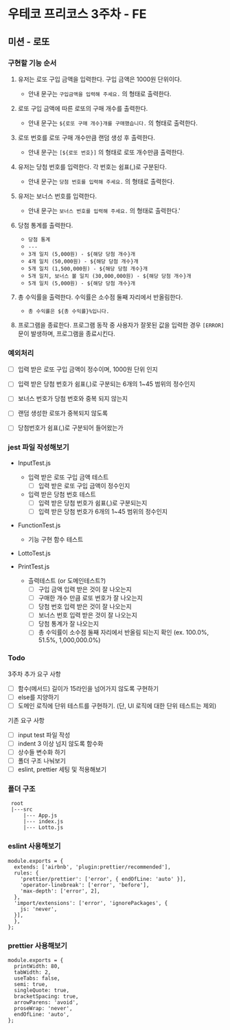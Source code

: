 # 우테코 프리코스 3주차 - FE

## 미션 - 로또

### 구현할 기능 순서

1. 유저는 로또 구입 금액을 입력한다. 구입 금액은 1000원 단위이다.

   - 안내 문구는 `구입금액을 입력해 주세요.` 의 형태로 출력한다.

2. 로또 구입 금액에 따른 로또의 구매 개수를 출력한다.

   - 안내 문구는 `${로또 구매 개수}개를 구매했습니다.` 의 형태로 출력한다.

3. 로또 번호를 로또 구매 개수만큼 랜덤 생성 후 출력한다.

   - 안내 문구는 `[${로또 번호}]` 의 형태로 로또 개수만큼 출력한다.

4. 유저는 당첨 번호를 입력한다. 각 번호는 쉼표(,)로 구분된다.

   - 안내 문구는 `당첨 번호를 입력해 주세요.` 의 형태로 출력한다.

5. 유저는 보너스 번호를 입력한다.

   - 안내 문구는 `보너스 번호를 입력해 주세요.` 의 형태로 출력한다.'

6. 당첨 통계를 출력한다.

   - `당첨 통계`
   - `---`
   - `3개 일치 (5,000원) - ${해당 당첨 개수}개`
   - `4개 일치 (50,000원) - ${해당 당첨 개수}개`
   - `5개 일치 (1,500,000원) - ${해당 당첨 개수}개`
   - `5개 일치, 보너스 볼 일치 (30,000,000원) - ${해당 당첨 개수}개`
   - `5개 일치 (5,000원) - ${해당 당첨 개수}개`

7. 총 수익률을 출력한다. 수익률은 소수점 둘째 자리에서 반올림한다. 

   - `총 수익률은 ${총 수익률}%입니다.`

8. 프로그램을 종료한다. 프로그램 동작 중 사용자가 잘못된 값을 입력한 경우 `[ERROR]` 문이 발생하며, 프로그램을 종료시킨다.


### 예외처리

- [ ] 입력 받은 로또 구입 금액이 정수이며, 1000원 단위 인지
- [ ] 입력 받은 당첨 번호가 쉼표(,)로 구분되는 6개의 1~45 범위의 정수인지
- [ ] 보너스 번호가 당첨 번호와 중복 되지 않는지
- [ ] 랜덤 생성한 로또가 중복되지 않도록
- [ ] 당첨번호가 쉼표(,)로 구분되어 들어왔는가


### jest 파일 작성해보기

- InputTest.js
  - 입력 받은 로또 구입 금액 테스트
    - [ ] 입력 받은 로또 구입 금액이 정수인지

  - 입력 받은 당첨 번호 테스트
    - [ ] 입력 받은 당첨 번호가 쉼표(,)로 구분되는지
    - [ ] 입력 받은 당첨 번호가 6개의 1~45 범위의 정수인지

- FunctionTest.js
  - 기능 구현 함수 테스트

- LottoTest.js

- PrintTest.js
  - 츨력테스트 (or 도메인테스트?)
    - [ ] 구입 금액 입력 받은 것이 잘 나오는지
    - [ ] 구매한 개수 만큼 로또 번호가 잘 나오는지
    - [ ] 당첨 번호 입력 받은 것이 잘 나오는지
    - [ ] 보너스 번호 입력 받은 것이 잘 나오는지
    - [ ] 당첨 통계가 잘 나오는지
    - [ ] 총 수익률이 소수점 둘째 자리에서 반올림 되는지 확인 (ex. 100.0%, 51.5%, 1,000,000.0%)

### Todo

  3주차 추가 요구 사항
- [ ] 함수(메서드) 길이가 15라인을 넘어가지 않도록 구현하기
- [ ] else를 지양하기
- [ ] 도메인 로직에 단위 테스트를 구현하기. (단, UI 로직에 대한 단위 테스트는 제외)

기존 요구 사항

- [ ] input test 파일 작성
- [ ] indent 3 이상 넘지 않도록 함수화
- [ ] 상수들 변수화 하기
- [ ] 폴더 구조 나눠보기
- [ ] eslint, prettier 세팅 및 적용해보기

### 폴더 구조

```
 root
 |---src
     |--- App.js
     |--- index.js
     |--- Lotto.js
```

### eslint 사용해보기

```
module.exports = {
  extends: ['airbnb', 'plugin:prettier/recommended'],
  rules: {
    'prettier/prettier': ['error', { endOfLine: 'auto' }],
    'operator-linebreak': ['error', 'before'],
    'max-depth': ['error', 2],
  },
  'import/extensions': ['error', 'ignorePackages', {
    js: 'never',
  }],
  },
};
```

### prettier 사용해보기

```
module.exports = {
  printWidth: 80,
  tabWidth: 2,
  useTabs: false,
  semi: true,
  singleQuote: true,
  bracketSpacing: true,
  arrowParens: 'avoid',
  proseWrap: 'never',
  endOfLine: 'auto',
};
```


